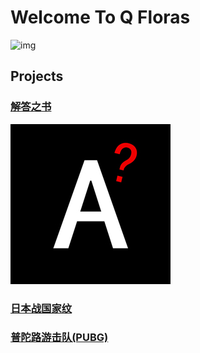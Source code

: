 # Welcome To Q Floras

![img](./res/QFloras.jpg)

## **Projects**

### [**解答之书**](./projects/answers/app/)

![Answers-Icon](./res/Answers.jpg)

### [**日本战国家纹**](https://github.com/KAndQ/Sengoku/)

### [**普陀路游击队(PUBG)**](./projects/pubg_team_statistics/?host=http://localhost:4037)
